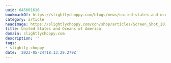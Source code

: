 ```yaml
---
uuid: 645601616
bookmarkOf: https://slightlychoppy.com/blogs/news/united-states-and-oceans-of-america
category: article
headImage: https://slightlychoppy.com/cdn/shop/articles/Screen_Shot_2019-02-26_at_9.35.56_AM_1200x1200.png?v=1551202798
title: United States and Oceans of America
domain: slightlychoppy.com
description: ''
tags:
- slightly choppy
date: '2023-05-24T18:13:29.279Z'
---
```



